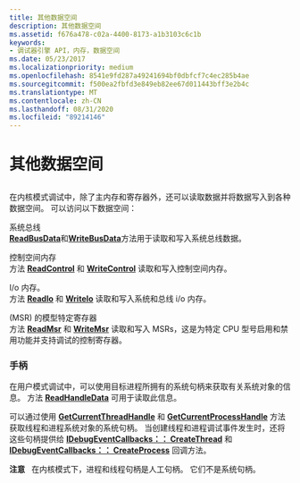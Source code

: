 ```yaml
---
title: 其他数据空间
description: 其他数据空间
ms.assetid: f676a478-c02a-4400-8173-a1b3103c6c1b
keywords:
- 调试器引擎 API，内存，数据空间
ms.date: 05/23/2017
ms.localizationpriority: medium
ms.openlocfilehash: 8541e9fd287a49241694bf0dbfcf7c4ec285b4ae
ms.sourcegitcommit: f500ea2fbfd3e849eb82ee67d011443bff3e2b4c
ms.translationtype: MT
ms.contentlocale: zh-CN
ms.lasthandoff: 08/31/2020
ms.locfileid: "89214146"
---
```

# <a name="other-data-spaces"></a>其他数据空间


## <span id="ddk_other_data_spaces_dbx"></span><span id="DDK_OTHER_DATA_SPACES_DBX"></span>


在内核模式调试中，除了主内存和寄存器外，还可以读取数据并将数据写入到各种数据空间。 可以访问以下数据空间：

<span id="System_Bus"></span><span id="system_bus"></span><span id="SYSTEM_BUS"></span>系统总线  
[**ReadBusData**](/windows-hardware/drivers/ddi/dbgeng/nf-dbgeng-idebugdataspaces4-readbusdata)和[**WriteBusData**](/windows-hardware/drivers/ddi/dbgeng/nf-dbgeng-idebugdataspaces4-writebusdata)方法用于读取和写入系统总线数据。

<span id="Control-Space_Memory"></span><span id="control-space_memory"></span><span id="CONTROL-SPACE_MEMORY"></span>控制空间内存  
方法 [**ReadControl**](/windows-hardware/drivers/ddi/dbgeng/nf-dbgeng-idebugdataspaces4-readcontrol) 和 [**WriteControl**](/windows-hardware/drivers/ddi/dbgeng/nf-dbgeng-idebugdataspaces4-writecontrol) 读取和写入控制空间内存。

<span id="i_o_memory."></span><span id="I_O_MEMORY."></span>I/o 内存。  
方法 [**ReadIo**](/windows-hardware/drivers/ddi/dbgeng/nf-dbgeng-idebugdataspaces4-readio) 和 [**WriteIo**](/windows-hardware/drivers/ddi/dbgeng/nf-dbgeng-idebugdataspaces4-writeio) 读取和写入系统和总线 i/o 内存。

<span id="Model_Specific_Register__MSR_"></span><span id="model_specific_register__msr_"></span><span id="MODEL_SPECIFIC_REGISTER__MSR_"></span> (MSR) 的模型特定寄存器  
方法 [**ReadMsr**](/windows-hardware/drivers/ddi/dbgeng/nf-dbgeng-idebugdataspaces4-readmsr) 和 [**WriteMsr**](/windows-hardware/drivers/ddi/wdbgexts/nf-wdbgexts-writemsr) 读取和写入 MSRs，这是为特定 CPU 型号启用和禁用功能并支持调试的控制寄存器。

### <a name="span-idhandlesspanspan-idhandlesspan-handles"></a><span id="handles"></span><span id="HANDLES"></span> 手柄

在用户模式调试中，可以使用目标进程所拥有的系统句柄来获取有关系统对象的信息。 方法 [**ReadHandleData**](/windows-hardware/drivers/ddi/dbgeng/nf-dbgeng-idebugdataspaces4-readhandledata) 可用于读取此信息。

可以通过使用 [**GetCurrentThreadHandle**](/windows-hardware/drivers/ddi/dbgeng/nf-dbgeng-idebugsystemobjects4-getcurrentthreadhandle) 和 [**GetCurrentProcessHandle**](/windows-hardware/drivers/ddi/dbgeng/nf-dbgeng-idebugsystemobjects-getcurrentprocesshandle) 方法获取线程和进程系统对象的系统句柄。 当创建线程和进程调试事件发生时，还将这些句柄提供给 [**IDebugEventCallbacks：： CreateThread**](/windows-hardware/drivers/ddi/dbgeng/nf-dbgeng-idebugeventcallbacks-createthread) 和 [**IDebugEventCallbacks：： CreateProcess**](/windows-hardware/drivers/ddi/dbgeng/nf-dbgeng-idebugeventcallbacks-createprocess) 回调方法。

**注意**   在内核模式下，进程和线程句柄是人工句柄。 它们不是系统句柄。

 

 


